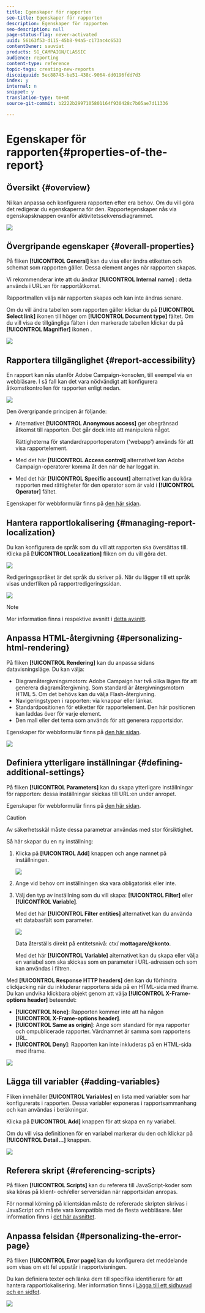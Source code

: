 ```yaml
---
title: Egenskaper för rapporten
seo-title: Egenskaper för rapporten
description: Egenskaper för rapporten
seo-description: null
page-status-flag: never-activated
uuid: 56163f53-d115-45b8-94a5-c173ac4c6533
contentOwner: sauviat
products: SG_CAMPAIGN/CLASSIC
audience: reporting
content-type: reference
topic-tags: creating-new-reports
discoiquuid: 5ec88743-be51-438c-9064-dd0196fdd7d3
index: y
internal: n
snippet: y
translation-type: tm+mt
source-git-commit: b2222b2997105801164f930428c7b05ae7d11336

---
```



# Egenskaper för rapporten{#properties-of-the-report}

## Översikt {#overview}

Ni kan anpassa och konfigurera rapporten efter era behov. Om du vill göra det redigerar du egenskaperna för den. Rapportegenskaper nås via egenskapsknappen ovanför aktivitetssekvensdiagrammet.

![](assets/s_ncs_advuser_report_properties_01.png)

## Övergripande egenskaper {#overall-properties}

På fliken **[!UICONTROL General]** kan du visa eller ändra etiketten och schemat som rapporten gäller. Dessa element anges när rapporten skapas.

Vi rekommenderar inte att du ändrar **[!UICONTROL Internal name]** : detta används i URL:en för rapportåtkomst.

Rapportmallen väljs när rapporten skapas och kan inte ändras senare.

Om du vill ändra tabellen som rapporten gäller klickar du på **[!UICONTROL Select link]** ikonen till höger om **[!UICONTROL Document type]** fältet. Om du vill visa de tillgängliga fälten i den markerade tabellen klickar du på **[!UICONTROL Magnifier]** ikonen .

![](assets/s_ncs_advuser_report_properties_02.png)

## Rapportera tillgänglighet {#report-accessibility}

En rapport kan nås utanför Adobe Campaign-konsolen, till exempel via en webbläsare. I så fall kan det vara nödvändigt att konfigurera åtkomstkontrollen för rapporten enligt nedan.

![](assets/s_ncs_advuser_report_properties_02b.png)

Den övergripande principen är följande:

* Alternativet **[!UICONTROL Anonymous access]** ger obegränsad åtkomst till rapporten. Det går dock inte att manipulera något.

   Rättigheterna för standardrapportoperatorn (&#39;webapp&#39;) används för att visa rapportelement.

* Med det här **[!UICONTROL Access control]** alternativet kan Adobe Campaign-operatorer komma åt den när de har loggat in.
* Med det här **[!UICONTROL Specific account]** alternativet kan du köra rapporten med rättigheter för den operator som är vald i **[!UICONTROL Operator]** fältet.

Egenskaper för webbformulär finns på [den här sidan](../../web/using/about-web-forms.md).

## Hantera rapportlokalisering {#managing-report-localization}

Du kan konfigurera de språk som du vill att rapporten ska översättas till. Klicka på **[!UICONTROL Localization]** fliken om du vill göra det.

![](assets/s_ncs_advuser_report_properties_06.png)

Redigeringsspråket är det språk du skriver på. När du lägger till ett språk visas underfliken på rapportredigeringssidan.

![](assets/s_ncs_advuser_report_properties_05a.png)

>[!NOTE]
>
>Mer information finns i respektive avsnitt i [detta avsnitt](../../web/using/translating-a-web-form.md).

## Anpassa HTML-återgivning {#personalizing-html-rendering}

På fliken **[!UICONTROL Rendering]** kan du anpassa sidans datavisningsläge. Du kan välja:

* Diagramåtergivningsmotorn: Adobe Campaign har två olika lägen för att generera diagramåtergivning. Som standard är återgivningsmotorn HTML 5. Om det behövs kan du välja Flash-återgivning.
* Navigeringstypen i rapporten: via knappar eller länkar.
* Standardpositionen för etiketter för rapportelement. Den här positionen kan laddas över för varje element.
* Den mall eller det tema som används för att generera rapportsidor.

Egenskaper för webbformulär finns på [den här sidan](../../web/using/about-web-forms.md).

![](assets/s_ncs_advuser_report_properties_08.png)

## Definiera ytterligare inställningar {#defining-additional-settings}

På fliken **[!UICONTROL Parameters]** kan du skapa ytterligare inställningar för rapporten: dessa inställningar skickas till URL:en under anropet.

Egenskaper för webbformulär finns på [den här sidan](../../web/using/about-web-forms.md).

>[!CAUTION]
>
>Av säkerhetsskäl måste dessa parametrar användas med stor försiktighet.

Så här skapar du en ny inställning:

1. Klicka på **[!UICONTROL Add]** knappen och ange namnet på inställningen.

   ![](assets/s_ncs_advuser_report_properties_09a.png)

1. Ange vid behov om inställningen ska vara obligatorisk eller inte.
1. Välj den typ av inställning som du vill skapa: **[!UICONTROL Filter]** eller **[!UICONTROL Variable]**.

   Med det här **[!UICONTROL Filter entities]** alternativet kan du använda ett databasfält som parameter.

   ![](assets/s_ncs_advuser_report_properties_09b.png)

   Data återställs direkt på entitetsnivå: ctx/ **mottagare/@konto**.

   Med det här **[!UICONTROL Variable]** alternativet kan du skapa eller välja en variabel som ska skickas som en parameter i URL-adressen och som kan användas i filtren.

Med **[!UICONTROL Response HTTP headers]** den kan du förhindra clickjacking när du inkluderar rapportens sida på en HTML-sida med iframe. Du kan undvika klickbara objekt genom att välja **[!UICONTROL X-Frame-options header]** beteendet:

* **[!UICONTROL None]**: Rapporten kommer inte att ha någon **[!UICONTROL X-Frame-options header]**.
* **[!UICONTROL Same as origin]**: Ange som standard för nya rapporter och ompublicerade rapporter. Värdnamnet är samma som rapportens URL.
* **[!UICONTROL Deny]**: Rapporten kan inte inkluderas på en HTML-sida med iframe.

![](assets/s_ncs_advuser_report_properties_09c.png)

## Lägga till variabler {#adding-variables}

Fliken innehåller **[!UICONTROL Variables]** en lista med variabler som har konfigurerats i rapporten. Dessa variabler exponeras i rapportsammanhang och kan användas i beräkningar.

Klicka på **[!UICONTROL Add]** knappen för att skapa en ny variabel.

Om du vill visa definitionen för en variabel markerar du den och klickar på **[!UICONTROL Detail...]** knappen.

![](assets/s_ncs_advuser_report_properties_10.png)

## Referera skript {#referencing-scripts}

På fliken **[!UICONTROL Scripts]** kan du referera till JavaScript-koder som ska köras på klient- och/eller serversidan när rapportsidan anropas.

För normal körning på klientsidan måste de refererade skripten skrivas i JavaScript och måste vara kompatibla med de flesta webbläsare. Mer information finns i [det här avsnittet](../../web/using/web-forms-answers.md).

## Anpassa felsidan {#personalizing-the-error-page}

På fliken **[!UICONTROL Error page]** kan du konfigurera det meddelande som visas om ett fel uppstår i rapportvisningen.

Du kan definiera texter och länka dem till specifika identifierare för att hantera rapportlokalisering. Mer information finns i [Lägga till ett sidhuvud och en sidfot](../../reporting/using/element-layout.md#adding-a-header-and-a-footer).

![](assets/s_ncs_advuser_report_properties_11.png)

